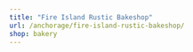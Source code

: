 ```yaml
---
title: "Fire Island Rustic Bakeshop"
url: /anchorage/fire-island-rustic-bakeshop/
shop: bakery
---
```


